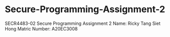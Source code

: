 # Secure-Programming-Assignment-2
SECR4483-02 Secure Programming Assignment 2 
Name: Ricky Tang Siet Hong
Matric Number: A20EC3008
